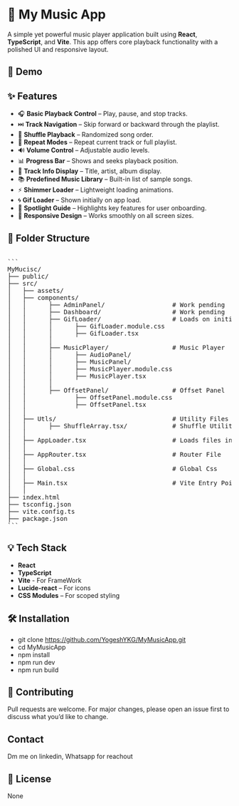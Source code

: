
# 🎵 My Music App

A simple yet powerful music player application built using **React**, **TypeScript**, and **Vite**. This app offers core playback functionality with a polished UI and responsive layout.

## 🚀 Demo

<!-- Uncomment and add your deployed URL or GIF demo -->
<!-- [Live Demo](https://your-demo-link.com) -->

## ✨ Features

- 🎧 **Basic Playback Control** – Play, pause, and stop tracks.
- ⏭️ **Track Navigation** – Skip forward or backward through the playlist.
- 🔀 **Shuffle Playback** – Randomized song order.
- 🔁 **Repeat Modes** – Repeat current track or full playlist.
- 🔊 **Volume Control** – Adjustable audio levels.
- 📊 **Progress Bar** – Shows and seeks playback position.
- 🎼 **Track Info Display** – Title, artist, album display.
- 📚 **Predefined Music Library** – Built-in list of sample songs.
- ⚡ **Shimmer Loader** – Lightweight loading animations.
- 🌀 **Gif Loader** – Shown initially on app load.
- 🌟 **Spotlight Guide** – Highlights key features for user onboarding.
- 📱 **Responsive Design** – Works smoothly on all screen sizes.


## 📁 Folder Structure
<pre> 
``` 
MyMucisc/
├── public/               
├── src/
│   ├── assets/           
│   ├── components/
│   │      ├── AdminPanel/                  # Work pending
│   │      ├── Dashboard/                   # Work pending
│   │      ├── GifLoader/                   # Loads on initial app start
│   │      │      ├── GifLoader.module.css
│   │      │      ├── GifLoader.tsx         
│   │      │         
│   │      ├── MusicPlayer/                 # Music Player
│   │      │      ├── AudioPanel/
│   │      │      ├── MusicPanel/
│   │      │      ├── MusicPlayer.module.css
│   │      │      ├── MusicPlayer.tsx  
│   │      │              
│   │      ├── OffsetPanel/                 # Offset Panel
│   │             ├── OffsetPanel.module.css
│   │             ├── OffsetPanel.tsx
│   │
│   ├── Utls/                               # Utility Files
│   │      ├── ShuffleArray.tsx/            # Shuffle Utility
│   │               
│   ├── AppLoader.tsx                       # Loads files in background when App is Loading
│   │
│   ├── AppRouter.tsx                       # Router File
│   │
│   ├── Global.css                          # Global Css
│   │
│   ├── Main.tsx                            # Vite Entry Point
│   │ 
├── index.html
├── tsconfig.json
├── vite.config.ts
├── package.json
``` 
</pre>

## 💡 Tech Stack

- **React**
- **TypeScript**
- **Vite** - For FrameWork
- **Lucide-react** – For icons
- **CSS Modules** – For scoped styling

## 🛠 Installation

- git clone https://github.com/YogeshYKG/MyMusicApp.git
- cd MyMusicApp
- npm install
- npm run dev
- npm run build


## 🙌 Contributing

Pull requests are welcome. For major changes, please open an issue first to discuss what you’d like to change.

## Contact

Dm me on linkedin, Whatsapp for reachout

## 📄 License

None